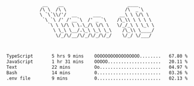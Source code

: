 <div align="center">
<pre><code>
 __    __                        ____      
/\ \  /\ \                      /\  _`\    
\ `\`\\/'/  __      ___       __\ \ \/\ \  
 `\ `\ /' /'__`\  /' _ `\    /\_\\ \ \ \ \ 
   `\ \ \/\ \ \.\_/\ \/\ \   \/_/_\ \ \_\ \
     \ \_\ \__/.\_\ \_\ \_\    /\_\\ \____/
      \/_/\/__/\/_/\/_/\/_/    \/_/ \/___/ 
                                           

</code></pre>

<!--START_SECTION:waka-->

```txt
TypeScript       5 hrs 9 mins    OOOOOOOOOOOOOOOOO........   67.80 %
JavaScript       1 hr 31 mins    OOOOO....................   20.11 %
Text             22 mins         Oo.......................   04.97 %
Bash             14 mins         0........................   03.26 %
.env file        9 mins          0........................   02.13 %
```

<!--END_SECTION:waka-->

